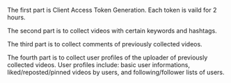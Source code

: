 The first part is Client Access Token Generation. Each token is vaild for 2 hours.

The second part is to collect videos with certain keywords and hashtags.

The third part is to collect comments of previously collected videos.

The fourth part is to collect user profiles of the uploader of previously collected videos. User profiles include: basic user informations, liked/reposted/pinned videos by users, and following/follower lists of users.
